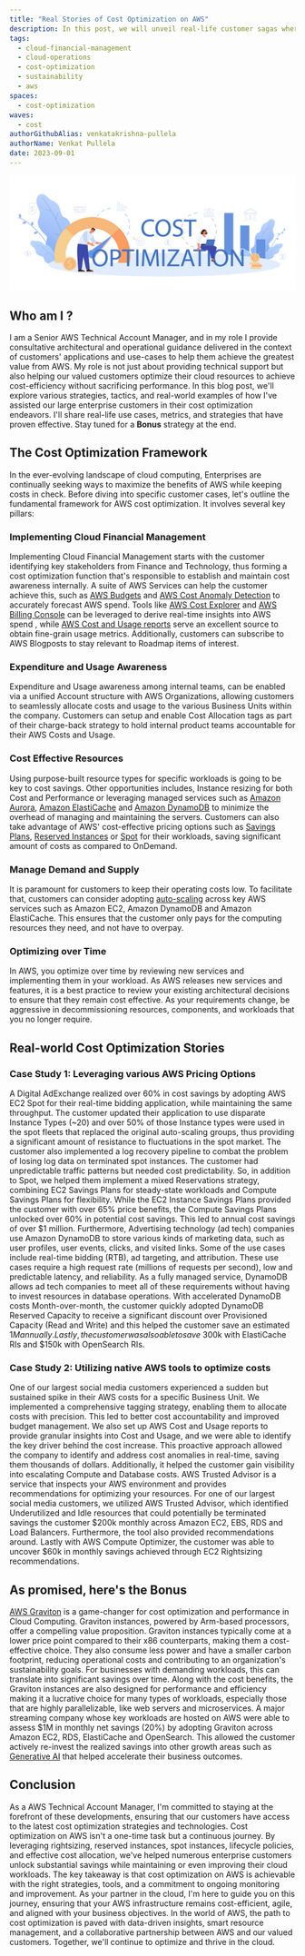 ```yaml
---
title: "Real Stories of Cost Optimization on AWS"
description: In this post, we will unveil real-life customer sagas where businesses harnessed the power of AWS to supercharge their savings  
tags:
  - cloud-financial-management
  - cloud-operations
  - cost-optimization
  - sustainability
  - aws
spaces:
  - cost-optimization
waves:
  - cost
authorGithubAlias: venkatakrishna-pullela
authorName: Venkat Pullela
date: 2023-09-01
---
```


![Cost Optimization](images/cost-optimization_small.jpeg)

## Who am I ?

 I am a Senior AWS Technical Account Manager, and in my role I provide consultative architectural and operational guidance delivered in the context of customers' applications and use-cases to help them achieve the greatest value from AWS. My role is not just about providing technical support but also helping our valued customers optimize their cloud resources to achieve cost-efficiency without sacrificing performance. In this blog post, we'll explore various strategies, tactics, and real-world examples of how I've assisted our large enterprise customers in their cost optimization endeavors. I'll share real-life use cases, metrics, and strategies that have proven effective. Stay tuned for a **Bonus** strategy at the end.

## The Cost Optimization Framework

In the ever-evolving landscape of cloud computing, Enterprises are continually seeking ways to maximize the benefits of AWS while keeping costs in check. Before diving into specific customer cases, let's outline the fundamental framework for AWS cost optimization. It involves several key pillars:

### Implementing Cloud Financial Management

Implementing Cloud Financial Management starts with the customer identifying key stakeholders from Finance and Technology, thus forming a cost optimization function that's responsible to establish and maintain cost awareness internally. A suite of AWS Services can help the customer achieve this, such as [AWS Budgets](https://aws.amazon.com/aws-cost-management/aws-budgets/?sc_channel=el&sc_campaign=costwave&sc_content=real-stories-of-cost-optimization-on-aws&sc_geo=mult&sc_country=mult&sc_outcome=acq) and [AWS Cost Anomaly Detection](https://aws.amazon.com/aws-cost-management/aws-cost-anomaly-detection/?sc_channel=el&sc_campaign=costwave&sc_content=real-stories-of-cost-optimization-on-aws&sc_geo=mult&sc_country=mult&sc_outcome=acq) to accurately forecast AWS spend. Tools like [AWS Cost Explorer](https://aws.amazon.com/aws-cost-management/aws-cost-explorer/?sc_channel=el&sc_campaign=costwave&sc_content=real-stories-of-cost-optimization-on-aws&sc_geo=mult&sc_country=mult&sc_outcome=acq) and [AWS Billing Console](https://aws.amazon.com/aws-cost-management/aws-billing/?sc_channel=el&sc_campaign=costwave&sc_content=real-stories-of-cost-optimization-on-aws&sc_geo=mult&sc_country=mult&sc_outcome=acq) can be leveraged to derive real-time insights into AWS spend , while [AWS Cost and Usage reports](https://docs.aws.amazon.com/cur/latest/userguide/what-is-cur.html?sc_channel=el&sc_campaign=costwave&sc_content=real-stories-of-cost-optimization-on-aws&sc_geo=mult&sc_country=mult&sc_outcome=acq) serve an excellent source to obtain fine-grain usage metrics. Additionally, customers can subscribe to AWS Blogposts to stay relevant to Roadmap items of interest.

### Expenditure and Usage Awareness

Expenditure and Usage awareness among internal teams, can be enabled via a unified Account structure with AWS Organizations, allowing customers to seamlessly allocate costs and usage to the various Business Units within the company. Customers can setup and enable Cost Allocation tags as part of their charge-back strategy to hold internal product teams accountable for their AWS Costs and Usage.

### Cost Effective Resources

Using purpose-built resource types for specific workloads is going to be key to cost savings. Other opportunities includes, Instance resizing for both Cost and Performance or leveraging managed services such as [Amazon Aurora](https://docs.aws.amazon.com/AmazonRDS/latest/AuroraUserGuide/CHAP_AuroraOverview.html?sc_channel=el&sc_campaign=costwave&sc_content=real-stories-of-cost-optimization-on-aws&sc_geo=mult&sc_country=mult&sc_outcome=acq), [Amazon ElastiCache](https://aws.amazon.com/elasticache/?sc_channel=el&sc_campaign=costwave&sc_content=real-stories-of-cost-optimization-on-aws&sc_geo=mult&sc_country=mult&sc_outcome=acq) and [Amazon DynamoDB](https://aws.amazon.com/dynamodb/?sc_channel=el&sc_campaign=costwave&sc_content=real-stories-of-cost-optimization-on-aws&sc_geo=mult&sc_country=mult&sc_outcome=acq) to minimize the overhead of managing and maintaining the servers. Customers can also take advantage of AWS' cost-effective pricing options such as [Savings Plans](https://aws.amazon.com/savingsplans/?sc_channel=el&sc_campaign=costwave&sc_content=real-stories-of-cost-optimization-on-aws&sc_geo=mult&sc_country=mult&sc_outcome=acq), [Reserved Instances](https://aws.amazon.com/ec2/pricing/reserved-instances/?sc_channel=el&sc_campaign=costwave&sc_content=real-stories-of-cost-optimization-on-aws&sc_geo=mult&sc_country=mult&sc_outcome=acq) or [Spot](https://aws.amazon.com/ec2/spot/?sc_channel=el&sc_campaign=costwave&sc_content=real-stories-of-cost-optimization-on-aws&sc_geo=mult&sc_country=mult&sc_outcome=acq) for their workloads, saving significant amount of costs as compared to OnDemand.

### Manage Demand and Supply

It is paramount for customers to keep their operating costs low. To facilitate that, customers can consider adopting [auto-scaling](https://aws.amazon.com/autoscaling/?sc_channel=el&sc_campaign=costwave&sc_content=real-stories-of-cost-optimization-on-aws&sc_geo=mult&sc_country=mult&sc_outcome=acq) across key AWS services such as Amazon EC2, Amazon DynamoDB and Amazon ElastiCache. This ensures that the customer only pays for the computing resources they need, and not have to overpay.

### Optimizing over Time

In AWS, you optimize over time by reviewing new services and implementing them in your workload. As AWS releases new services and features, it is a best practice to review your existing architectural decisions to ensure that they remain cost effective. As your requirements change, be aggressive in decommissioning resources, components, and workloads that you no longer require.

## Real-world Cost Optimization Stories

### Case Study 1: Leveraging various AWS Pricing Options

A Digital AdExchange realized over 60% in cost savings by adopting AWS EC2 Spot for their real-time bidding application, while maintaining the same throughput. The customer updated their application to use disparate Instance Types (~20) and over 50% of those Instance types were used in the spot fleets that replaced the original auto-scaling groups, thus providing a significant amount of resistance to fluctuations in the spot market. The customer also implemented a log recovery pipeline to combat the problem of losing log data on terminated spot instances. The customer had unpredictable traffic patterns but needed cost predictability. So, in addition to Spot, we helped them implement a mixed Reservations strategy, combining EC2 Savings Plans for steady-state workloads and Compute Savings Plans for flexibility. While the EC2 Instance Savings Plans provided the customer with over 65% price benefits, the Compute Savings Plans unlocked over 60% in potential cost savings. This led to annual cost savings of over $1 million. Furthermore, Advertising technology (ad tech) companies use Amazon DynamoDB to store various kinds of marketing data, such as user profiles, user events, clicks, and visited links. Some of the use cases include real-time bidding (RTB), ad targeting, and attribution. These use cases require a high request rate (millions of requests per second), low and predictable latency, and reliability. As a fully managed service, DynamoDB allows ad tech companies to meet all of these requirements without having to invest resources in database operations. With accelerated DynamoDB costs Month-over-month, the customer quickly adopted DynamoDB Reserved Capacity to receive a significant discount over Provisioned Capacity (Read and Write) and this helped the customer save an estimated $1M annually. Lastly, the customer was also able to save ~$300k with ElastiCache RIs and $150k with OpenSearch RIs.

### Case Study 2: Utilizing native AWS tools to optimize costs

One of our largest social media customers experienced a sudden but sustained spike in their AWS costs for a specific Business Unit. We implemented a comprehensive tagging strategy, enabling them to allocate costs with precision. This led to better cost accountability and improved budget management. 
We also set up AWS Cost and Usage reports to provide granular insights into Cost and Usage, and we were able to identify the key driver behind the cost increase. This proactive approach allowed the company to identify and address cost anomalies in real-time, saving them thousands of dollars. Additionally, it helped the customer gain visibility into escalating Compute and Database costs. AWS Trusted Advisor is a service that inspects your AWS environment and provides recommendations for optimizing your resources. For one of our largest social media customers, we utilized AWS Trusted Advisor, which identified Underutilized and Idle resources that could potentially be terminated savings the customer $200k monthly across Amazon EC2, EBS, RDS and Load Balancers. Furthermore, the tool also provided recommendations around. Lastly with AWS Compute Optimizer, the customer was able to uncover $60k in monthly savings achieved through EC2 Rightsizing recommendations.

## As promised, here's the Bonus

[AWS Graviton](https://aws.amazon.com/ec2/graviton/?sc_channel=el&sc_campaign=costwave&sc_content=real-stories-of-cost-optimization-on-aws&sc_geo=mult&sc_country=mult&sc_outcome=acq) is a game-changer for cost optimization and performance in Cloud Computing. Graviton instances, powered by Arm-based processors, offer a compelling value proposition. Graviton instances typically come at a lower price point compared to their x86 counterparts, making them a cost-effective choice. They also consume less power and have a smaller carbon footprint, reducing operational costs and contributing to an organization's sustainability goals. For businesses with demanding workloads, this can translate into significant savings over time. Along with the cost benefits, the Graviton instances are also designed for performance  and efficiency making it a lucrative choice for many types of workloads, especially those that are highly parallelizable, like web servers and microservices. A major streaming company whose key workloads are hosted on AWS were able to assess $1M in monthly net savings (20%) by adopting Graviton across Amazon EC2, RDS, ElastiCache and OpenSearch. This allowed the customer actively re-invest the realized savings into other growth areas such as [Generative AI](https://aws.amazon.com/generative-ai/?sc_channel=el&sc_campaign=costwave&sc_content=real-stories-of-cost-optimization-on-aws&sc_geo=mult&sc_country=mult&sc_outcome=acq) that helped accelerate their business outcomes.

## Conclusion

As a AWS Technical Account Manager, I'm committed to staying at the forefront of these developments, ensuring that our customers have access to the latest cost optimization strategies and technologies. Cost optimization on AWS isn't a one-time task but a continuous journey. By leveraging rightsizing, reserved instances, spot instances, lifecycle policies, and effective cost allocation, we've helped numerous enterprise customers unlock substantial savings while maintaining or even improving their cloud workloads. The key takeaway is that cost optimization on AWS is achievable with the right strategies, tools, and a commitment to ongoing monitoring and improvement. As your partner in the cloud, I'm here to guide you on this journey, ensuring that your AWS infrastructure remains cost-efficient, agile, and aligned with your business objectives. In the world of AWS, the path to cost optimization is paved with data-driven insights, smart resource management, and a collaborative partnership between AWS and our valued customers. Together, we'll continue to optimize and thrive in the cloud.
